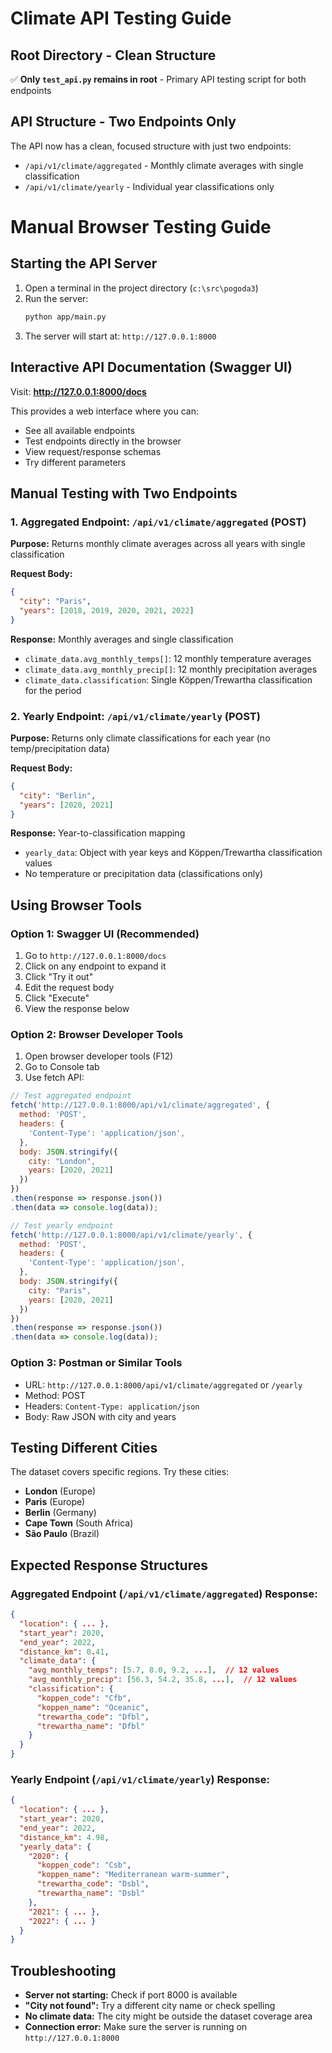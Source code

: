 # Climate API Testing Guide

## Root Directory - Clean Structure

✅ **Only `test_api.py` remains in root** - Primary API testing script for both endpoints

## API Structure - Two Endpoints Only

The API now has a clean, focused structure with just two endpoints:
- `/api/v1/climate/aggregated` - Monthly climate averages with single classification
- `/api/v1/climate/yearly` - Individual year classifications only

# Manual Browser Testing Guide

## Starting the API Server

1. Open a terminal in the project directory (`c:\src\pogoda3`)
2. Run the server:
   ```bash
   python app/main.py
   ```
3. The server will start at: `http://127.0.0.1:8000`

## Interactive API Documentation (Swagger UI)

Visit: **http://127.0.0.1:8000/docs**

This provides a web interface where you can:
- See all available endpoints
- Test endpoints directly in the browser
- View request/response schemas
- Try different parameters

## Manual Testing with Two Endpoints

### 1. Aggregated Endpoint: `/api/v1/climate/aggregated` (POST)
**Purpose:** Returns monthly climate averages across all years with single classification

**Request Body:**
```json
{
  "city": "Paris",
  "years": [2018, 2019, 2020, 2021, 2022]
}
```

**Response:** Monthly averages and single classification
- `climate_data.avg_monthly_temps[]`: 12 monthly temperature averages
- `climate_data.avg_monthly_precip[]`: 12 monthly precipitation averages
- `climate_data.classification`: Single Köppen/Trewartha classification for the period

### 2. Yearly Endpoint: `/api/v1/climate/yearly` (POST)
**Purpose:** Returns only climate classifications for each year (no temp/precipitation data)

**Request Body:**
```json
{
  "city": "Berlin",
  "years": [2020, 2021]
}
```

**Response:** Year-to-classification mapping
- `yearly_data`: Object with year keys and Köppen/Trewartha classification values
- No temperature or precipitation data (classifications only)

## Using Browser Tools

### Option 1: Swagger UI (Recommended)
1. Go to `http://127.0.0.1:8000/docs`
2. Click on any endpoint to expand it
3. Click "Try it out"
4. Edit the request body
5. Click "Execute"
6. View the response below

### Option 2: Browser Developer Tools
1. Open browser developer tools (F12)
2. Go to Console tab
3. Use fetch API:

```javascript
// Test aggregated endpoint
fetch('http://127.0.0.1:8000/api/v1/climate/aggregated', {
  method: 'POST',
  headers: {
    'Content-Type': 'application/json',
  },
  body: JSON.stringify({
    city: "London",
    years: [2020, 2021]
  })
})
.then(response => response.json())
.then(data => console.log(data));

// Test yearly endpoint
fetch('http://127.0.0.1:8000/api/v1/climate/yearly', {
  method: 'POST',
  headers: {
    'Content-Type': 'application/json',
  },
  body: JSON.stringify({
    city: "Paris",
    years: [2020, 2021]
  })
})
.then(response => response.json())
.then(data => console.log(data));
```

### Option 3: Postman or Similar Tools
- URL: `http://127.0.0.1:8000/api/v1/climate/aggregated` or `/yearly`
- Method: POST
- Headers: `Content-Type: application/json`
- Body: Raw JSON with city and years

## Testing Different Cities

The dataset covers specific regions. Try these cities:
- **London** (Europe)
- **Paris** (Europe) 
- **Berlin** (Germany)
- **Cape Town** (South Africa)
- **São Paulo** (Brazil)

## Expected Response Structures

### Aggregated Endpoint (`/api/v1/climate/aggregated`) Response:
```json
{
  "location": { ... },
  "start_year": 2020,
  "end_year": 2022,
  "distance_km": 0.41,
  "climate_data": {
    "avg_monthly_temps": [5.7, 8.0, 9.2, ...],  // 12 values
    "avg_monthly_precip": [56.3, 54.2, 35.8, ...],  // 12 values
    "classification": {
      "koppen_code": "Cfb",
      "koppen_name": "Oceanic",
      "trewartha_code": "Dfbl",
      "trewartha_name": "Dfbl"
    }
  }
}
```

### Yearly Endpoint (`/api/v1/climate/yearly`) Response:
```json
{
  "location": { ... },
  "start_year": 2020,
  "end_year": 2022,
  "distance_km": 4.98,
  "yearly_data": {
    "2020": {
      "koppen_code": "Csb",
      "koppen_name": "Mediterranean warm-summer",
      "trewartha_code": "Dsbl",
      "trewartha_name": "Dsbl"
    },
    "2021": { ... },
    "2022": { ... }
  }
}
```

## Troubleshooting

- **Server not starting:** Check if port 8000 is available
- **"City not found":** Try a different city name or check spelling
- **No climate data:** The city might be outside the dataset coverage area
- **Connection error:** Make sure the server is running on `http://127.0.0.1:8000`